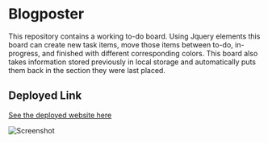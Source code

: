 # Blogposter
This repository contains a working to-do board. Using Jquery elements this board can create new task items, move those items between to-do, in-progress, and finished with different corresponding colors. This board also takes information stored previously in local storage and automatically puts them back in the section they were last placed.

## Deployed Link

[See the deployed website here](https://bunggoylearn.github.io/Blogposter/)

![Screenshot](screenshot.png)

